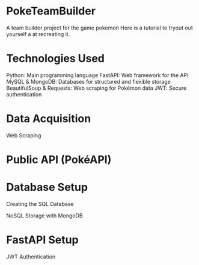 # PokeTeamBuilder
A team builder project for the game pokemon
Here is a tutorial to tryout out yourself a at recreating it. 
# Technologies Used
Python: Main programming language
FastAPI: Web framework for the API
MySQL & MongoDB: Databases for structured and flexible storage
BeautifulSoup & Requests: Web scraping for Pokémon data
JWT: Secure authentication

# Data Acquisition
Web Scraping

# Public API (PokéAPI)

# Database Setup
Creating the SQL Database

NoSQL Storage with MongoDB

# FastAPI Setup
JWT Authentication

